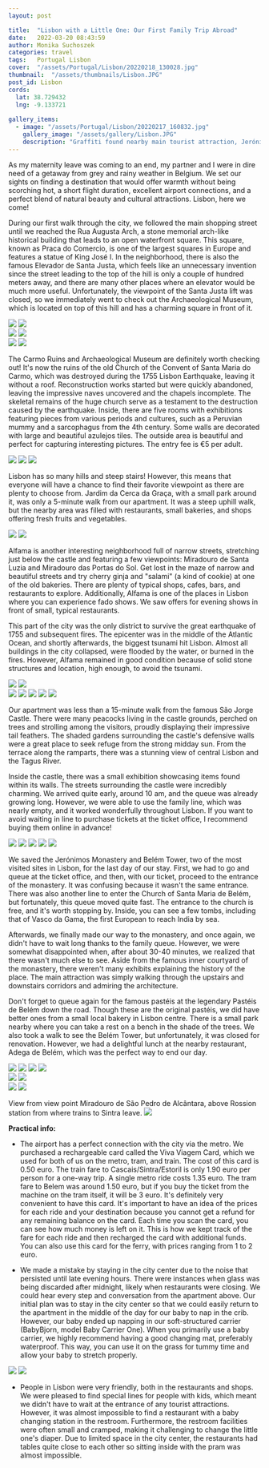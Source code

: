 ```yaml
---
layout: post

title:  "Lisbon with a Little One: Our First Family Trip Abroad"
date:   2022-03-20 08:43:59
author: Monika Suchoszek
categories: travel
tags:	Portugal Lisbon
cover:  "/assets/Portugal/Lisbon/20220218_130028.jpg"
thumbnail:  "/assets/thumbnails/Lisbon.JPG"
post_id: Lisbon
cords:
  lat: 38.729432
  lng: -9.133721
  
gallery_items:
  - image: "/assets/Portugal/Lisbon/20220217_160832.jpg"
    gallery_image: "/assets/gallery/Lisbon.JPG"
    description: "Graffiti found nearby main tourist attraction, Jerónimos Monastery"
---
```

As my maternity leave was coming to an end, my partner and I were in dire need of a getaway from grey and rainy weather 
in Belgium. We set our sights on finding a destination that would offer warmth without being scorching hot, a short flight 
duration, excellent airport connections, and a perfect blend of natural beauty and cultural attractions. Lisbon, here we come!

During our first walk through the city, we followed the main shopping street until we reached the Rua Augusta Arch, a stone memorial arch-like historical building 
that leads to an open waterfront square. This square, known as Praca do Comercio, is one of the largest squares in Europe 
and features a statue of King José I. In the neighborhood, there is also the famous Elevador de Santa Justa, which feels 
like an unnecessary invention since the street leading to the top of the hill is only a couple of hundred meters away, 
and there are many other places where an elevator would be much more useful. Unfortunately, the viewpoint of the Santa 
Justa lift was closed, so we immediately went to check out the Archaeological Museum, which is located on top of this
hill and has a charming square in front of it.

<div class="row">
  <img src="/assets/Portugal/Lisbon/20220214_143359.jpg" class="column-50" />
  <img src="/assets/Portugal/Lisbon/P2202412.JPG" class="column-50" />
</div>

<img src="/assets/Portugal/Lisbon/20220220_104431.jpg" />
<img src="/assets/Portugal/Lisbon/20220214_143543.jpg" />

<div class="row">
  <img src="/assets/Portugal/Lisbon/20220214_142325.jpg" class="column-50" />
  <img src="/assets/Portugal/Lisbon/20220215_113256.jpg" class="column-50" />
</div>

The Carmo Ruins and Archaeological Museum are definitely worth checking out! It's now the ruins of the old Church of the 
Convent of Santa Maria do Carmo, which was destroyed during the 1755 Lisbon Earthquake, leaving it without a roof. 
Reconstruction works started but were quickly abandoned, leaving the impressive naves uncovered and the chapels incomplete. 
The skeletal remains of the huge church serve as a testament to the destruction caused by the earthquake. Inside, there 
are five rooms with exhibitions featuring pieces from various periods and cultures, such as a Peruvian mummy and a sarcophagus 
from the 4th century. Some walls are decorated with large and beautiful azulejos tiles. The outside area is beautiful and 
perfect for capturing interesting pictures. The entry fee is €5 per adult.

<img src="/assets/Portugal/Lisbon/20220215_105004.jpg" />
<img src="/assets/Portugal/Lisbon/20220215_110108.jpg" />
<img src="/assets/Portugal/Lisbon/20220215_110618.jpg" />

Lisbon has so many hills and steep stairs! However, this means that everyone will have a chance to find their favorite 
viewpoint as there are plenty to choose from. Jardim da Cerca da Graça, with a small park around it, was only a 5-minute 
walk from our apartment. It was a steep uphill walk, but the nearby area was filled with restaurants, small bakeries, 
and shops offering fresh fruits and vegetables.

<div class="row">
  <img src="/assets/Portugal/Lisbon/20220213_104549.jpg" class="column-50" />
  <img src="/assets/Portugal/Lisbon/20220214_103645.jpg" class="column-50" />
</div>

Alfama is another interesting neighborhood full of narrow streets, stretching just below the castle and featuring a few 
viewpoints: Miradouro de Santa Luzia and Miradouro das Portas do Sol. Get lost in the maze of narrow and beautiful streets 
and try cherry ginja and "salami" (a kind of cookie) at one of the old bakeries. There are plenty of typical shops, cafes, 
bars, and restaurants to explore. Additionally, Alfama is one of the places in Lisbon where you can experience fado shows. 
We saw offers for evening shows in front of small, typical restaurants.

This part of the city was the only district to survive the great earthquake of 1755 and subsequent fires. The epicenter 
was in the middle of the Atlantic Ocean, and shortly afterwards, the biggest tsunami hit Lisbon. Almost all buildings in 
the city collapsed, were flooded by the water, or burned in the fires. However, Alfama remained in good condition because of 
solid stone structures and location, high enough, to avoid the tsunami.

<div class="row">
  <img src="/assets/Portugal/Lisbon/20220214_115837.jpg" class="column-50" />
  <img src="/assets/Portugal/Lisbon/20220214_123549.jpg" class="column-50" />
</div>
<img src="/assets/Portugal/Lisbon/20220219_133329.jpg" />
<img src="/assets/Portugal/Lisbon/20220219_135832.jpg" />

<img src="/assets/Portugal/Lisbon/20220214_120850.jpg" />
<img src="/assets/Portugal/Lisbon/20220214_132530.jpg" />
<img src="/assets/Portugal/Lisbon/20220214_141758.jpg" />

Our apartment was less than a 15-minute walk from the famous São Jorge Castle. There were many peacocks living in the 
castle grounds, perched on trees and strolling among the visitors, proudly displaying their impressive tail feathers. 
The shaded gardens surrounding the castle's defensive walls were a great place to seek refuge from the strong midday sun. 
From the terrace along the ramparts, there was a stunning view of central Lisbon and the Tagus River.

Inside the castle, there was a small exhibition showcasing items found within its walls. The streets surrounding the 
castle were incredibly charming. We arrived quite early, around 10 am, and the queue was already growing long. However, 
we were able to use the family line, which was nearly empty, and it worked wonderfully throughout Lisbon. If you want to 
avoid waiting in line to purchase tickets at the ticket office, I recommend buying them online in advance!

<img src="/assets/Portugal/Lisbon/20220214_112808.jpg" />
<img src="/assets/Portugal/Lisbon/20220214_115243.jpg" />
<img src="/assets/Portugal/Lisbon/20220214_110505.jpg" />
<img src="/assets/Portugal/Lisbon/20220214_120836.jpg" />
<img src="/assets/Portugal/Lisbon/P2142370.JPG" />

We saved the Jerónimos Monastery and Belém Tower, two of the most visited sites in Lisbon, for the last day of our stay. 
First, we had to go and queue at the ticket office, and then, with our ticket, proceed to the entrance of the monastery. 
It was confusing because it wasn't the same entrance. There was also another line to enter the Church of Santa Maria de 
Belém, but fortunately, this queue moved quite fast. The entrance to the church is free, and it's worth stopping by. 
Inside, you can see a few tombs, including that of Vasco da Gama, the first European to reach India by sea.

Afterwards, we finally made our way to the monastery, and once again, we didn't have to wait long thanks to the family 
queue. However, we were somewhat disappointed when, after about 30-40 minutes, we realized that there wasn't much else to 
see. Aside from the famous inner courtyard of the monastery, there weren't many exhibits explaining the history of the 
place. The main attraction was simply walking through the upstairs and downstairs corridors and admiring the architecture.

Don't forget to queue again for the famous pastéis at the legendary Pastéis de Belém down the road. Though these are the
original pastéis, we did have better ones from a small local bakery in Lisbon centre. There is a small park nearby where 
you can take a rest on a bench in the shade of the 
trees. We also took a walk to see the Belém Tower, but unfortunately, it was closed for renovation. However, we had a 
delightful lunch at the nearby restaurant, Adega de Belém, which was the perfect way to end our day.

<img src="/assets/Portugal/Lisbon/20220217_122957.jpg" />
<img src="/assets/Portugal/Lisbon/20220217_123535.jpg" />
<img src="/assets/Portugal/Lisbon/20220217_125039.jpg" />
<img src="/assets/Portugal/Lisbon/20220217_125812.jpg" />

<div class="row">
  <img src="/assets/Portugal/Lisbon/20220217_130648.jpg" class="column-50" />
  <img src="/assets/Portugal/Lisbon/20220217_153226.jpg" class="column-50" />
</div>

<img src="/assets/Portugal/Lisbon/20220217_155702.jpg" />
<img src="/assets/Portugal/Lisbon/20220217_160832.jpg" />

View from view point Miradouro de São Pedro de Alcântara, above Rossion station from where trains to Sintra leave.
<img src="/assets/Portugal/Lisbon/20220215_141206.jpg" />

__Practical info:__

  * The airport has a perfect connection with the city via the metro. We purchased a rechargeable card called the Viva 
Viagem Card, which we used for both of us on the metro, tram, and train. The cost of this card is 0.50 euro. The train 
fare to Cascais/Sintra/Estoril is only 1.90 euro per person for a one-way trip. A single metro ride costs 1.35 euro. 
The tram fare to Belem was around 1.50 euro, but if you buy the ticket from the machine on the tram itself, it will 
be 3 euro. It's definitely very convenient to have this card. It's important to have an idea of the prices for each 
ride and your destination because you cannot get a refund for any remaining balance on the card. Each time you scan 
the card, you can see how much money is left on it. This is how we kept track of the fare for each ride and then 
recharged the card with additional funds. You can also use this card for the ferry, with prices ranging from 1 to 2 
euro.

* We made a mistake by staying in the city center due to the noise that persisted until late evening hours. There were 
instances when glass was being discarded after midnight, likely when restaurants were closing. We could hear every 
step and conversation from the apartment above. Our initial plan was to stay in the city center so that we could 
easily return to the apartment in the middle of the day for our baby to nap in the crib. However, our baby ended 
up napping in our soft-structured carrier (BabyBjorn, model Baby Carrier One). When you primarily use a baby carrier, 
we highly recommend having a good changing mat, preferably waterproof. This way, you can use it on the grass for tummy 
time and allow your baby to stretch properly.

<div class="row">
  <img src="/assets/Portugal/Lisbon/20220215_161658.jpg" class="column-50" />
  <img src="/assets/Portugal/Lisbon/20220215_153807.jpg" class="column-50" />
</div>

* People in Lisbon were very friendly, both in the restaurants and shops. We were pleased to find special lines for people 
with kids, which meant we didn't have to wait at the entrance of any tourist attractions. However, it was almost impossible 
to find a restaurant with a baby changing station in the restroom. Furthermore, the restroom facilities were often small 
and cramped, making it challenging to change the little one's diaper. Due to limited space in the city center, the restaurants 
had tables quite close to each other so sitting inside with the pram was almost impossible.


  
